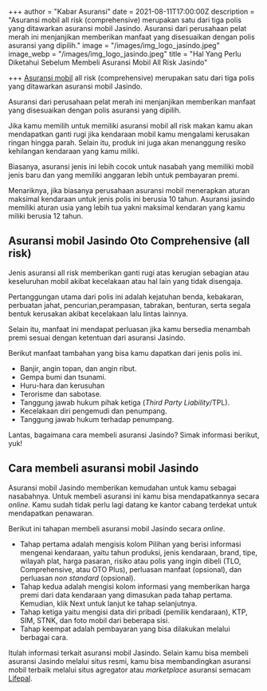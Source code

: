 +++
author = "Kabar Asuransi"
date = 2021-08-11T17:00:00Z
description = "Asuransi mobil all risk (comprehensive) merupakan satu dari tiga polis yang ditawarkan asuransi mobil Jasindo. Asuransi dari perusahaan pelat merah ini menjanjikan memberikan manfaat yang disesuaikan dengan polis asuransi yang dipilih."
image = "/images/img_logo_jasindo.jpeg"
image_webp = "/images/img_logo_jasindo.jpeg"
title = "Hal Yang Perlu Diketahui Sebelum Membeli Asuransi Mobil All Risk Jasindo"

+++
[Asuransi mobil](https://lifepal.co.id/asuransi/mobil/) all risk (comprehensive) merupakan satu dari tiga polis yang ditawarkan asuransi mobil Jasindo.

Asuransi dari perusahaan pelat merah ini menjanjikan memberikan manfaat yang disesuaikan dengan polis asuransi yang dipilih.

Jika kamu memilih untuk memiliki asuransi mobil all risk makan kamu akan mendapatkan ganti rugi jika kendaraan mobil kamu mengalami kerusakan ringan hingga parah. Selain itu, produk ini juga akan menanggung resiko kehilangan kendaraan yang kamu miliki.

Biasanya, asuransi jenis ini lebih cocok untuk nasabah yang memiliki mobil jenis baru dan yang memiliki anggaran lebih untuk pembayaran premi.

Menariknya, jika biasanya perusahaan asuransi mobil menerapkan aturan maksimal kendaraan untuk jenis polis ini berusia 10 tahun. Asuransi jasindo memiliki aturan usia yang lebih tua yakni maksimal kendaran yang kamu miliki berusia 12 tahun.

## **Asuransi mobil Jasindo Oto Comprehensive (all risk)**

Jenis asuransi all risk memberikan ganti rugi atas kerugian sebagian atau keseluruhan mobil akibat kecelakaan atau hal lain yang tidak disengaja.

Pertanggungan utama dari polis ini adalah kejatuhan benda, kebakaran, perbuatan jahat, pencurian,perampasan, tabrakan, benturan, serta segala bentuk kerusakan akibat kecelakaan lalu lintas lainnya.

Selain itu, manfaat ini mendapat perluasan jika kamu bersedia menambah premi sesuai dengan ketentuan dari asuransi Jasindo.

Berikut manfaat tambahan yang bisa kamu dapatkan dari jenis polis ini.

* Banjir, angin topan, dan angin ribut.
* Gempa bumi dan tsunami.
* Huru-hara dan kerusuhan
* Terorisme dan sabotase.
* Tanggung jawab hukum pihak ketiga (_Third Party Liability_/TPL).
* Kecelakaan diri pengemudi dan penumpang.
* Tanggung jawab hukum terhadap penumpang.

Lantas, bagaimana cara membeli asuransi Jasindo? Simak informasi berikut, yuk!

## **Cara membeli asuransi mobil Jasindo**

Asuransi mobil Jasindo memberikan kemudahan untuk kamu sebagai nasabahnya. Untuk membeli asuransi ini kamu bisa mendapatkannya secara _online._ Kamu sudah tidak perlu lagi datang ke kantor cabang terdekat untuk mendapatkan penawaran.

Berikut ini tahapan membeli asuransi mobil Jasindo secara _online_.

* Tahap pertama adalah mengisis kolom Pilihan yang berisi informasi mengenai kendaraan, yaitu tahun produksi, jenis kendaraan, brand, tipe, wilayah plat, harga pasaran, risiko atau polis yang ingin dibeli (TLO, Comprehensive, atau OTO Plus), perluasan manfaat (opsional), dan perluasan _non standard_ (opsional).
* Tahap kedua adalah mengisi kolom informasi yang memberikan harga premi dari data kendaraan yang dimasukan pada tahap pertama. Kemudian, klik Next untuk lanjut ke tahap selanjutnya.
* Tahap ketiga yaitu mengisi data diri pribadi (pemilik kendaraan), KTP, SIM, STNK, dan foto mobil dari beberapa sisi.
* Tahap keempat adalah pembayaran yang bisa dilakukan melalui berbagai cara.

Itulah informasi terkait asuransi mobil Jasindo. Selain kamu bisa membeli asuransi Jasindo melalui situs resmi, kamu bisa membandingkan asuransi mobil terbaik melalui situs agregator atau _marketplace_ asuransi semacam [Lifepal](https://lifepal.co.id/).